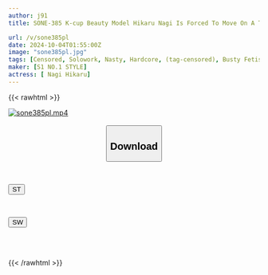 ```yaml
---
author: j91
title: SONE-385 K-cup Beauty Model Hikaru Nagi Is Forced To Move On A Train And Becomes A Slave To Molestation

url: /v/sone385pl
date: 2024-10-04T01:55:00Z
image: "sone385pl.jpg"
tags: [Censored, Solowork, Nasty, Hardcore, (tag-censored), Busty Fetish, Model, Ultra-Huge Tits	]
maker: [S1 NO.1 STYLE]
actress: [ Nagi Hikaru]
---
```



{{< rawhtml >}}

<div class="video" data-videoid="MYLgB7x64BU1rD">
    <a href="javascript:;">
        <img src="/v/sone385pl/sone385pl.jpg" width="WIDTH" height="HEIGHT" alt="sone385pl.mp4" loading="lazy">
    </a>
</div>

<script type="text/javascript" src="https://j91.asia/asset/on-demand-st.js"></script>

<br>
  <link rel="stylesheet" href="https://j91.asia/asset/bs5.css">
  
  <center>
  <button class="btn btn-primary" type="button" data-bs-toggle="collapse" data-bs-target=".multi-collapse" aria-expanded="false" aria-controls="multiCollapseExample1 multiCollapseExample2"><h2>Download</h2></button></center>
</p>
<div class="row">
  <div class="col">
    <div class="collapse multi-collapse" id="multiCollapseExample1">
      <div class="card card-body">
	      	      <br>
<div class="buttons">  
<p><a href="/v/sone385pl/st.html" target="_blank"><button class="btn-hover color-3"><i class="fa fa-download"></i> ST</button></a></p></div>
    </div>
  </div>
</div>
  <div class="col">
    <div class="collapse multi-collapse" id="multiCollapseExample2">
      <div class="card card-body">
	      <br>
<div class="buttons">
<p><a href="/v/sone385pl/sw.html" target="_blank"><button class="btn-hover color-2"><i class="fa fa-download"></i> SW</button></a></p></div>
<br><br>
      </div>
    </div>
  </div>
</div>

{{< /rawhtml >}}